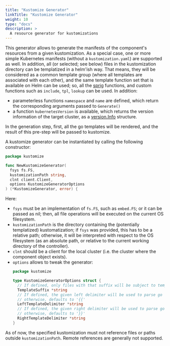 ```yaml
---
title: "Kustomize Generator"
linkTitle: "Kustomize Generator"
weight: 10
type: "docs"
description: >
  A resource generator for kustomizations
---
```


This generator allows to generate the manifests of the component's resources from a given kustomization.
As a special case, one or more simple Kubernetes manifests (without a `kustomization.yaml`) are supported as well.
In addition, all (or selected; see below) files in the kustomization directory can be templatized in a helm'ish way.
That means, they will be considered as a common template group (where all templates are associated with each other),
and the same template function set that is available on Helm can be used; so, all the [sprig](http://masterminds.github.io/sprig) functions, and custom functions such as `include`, `tpl`, `lookup` can be used. In addition:
- parameterless functions `namespace` and `name` are defined, which return the corresponding arguments passed to `Generate()`
- a function `kubernetesVersion` is available, which returns the version information of the target cluster, as a [version.Info](https://pkg.go.dev/k8s.io/apimachinery/pkg/version#Info) structure.

In the generation step, first, all the go templates will be rendered, and the result of this pre-step will be passed to kustomize.

A kustomize generator can be instantiated by calling the following constructor:

```go
package kustomize

func NewKustomizeGenerator(
  fsys fs.FS,
  kustomizationPath string,
  clnt client.Client,
  options KustomizeGeneratorOptions
) (*KustomizeGenerator, error) {
```

Here:
- `fsys` must be an implementation of `fs.FS`, such as `embed.FS`; or it can be passed as nil; then, all file operations will be executed on the current OS filesystem.
- `kustomizationPath` is the directory containing the (potentially templatized) kustomatization; if `fsys` was provided, this has to be a relative path; otherwise, it will be interpreted with respect to the OS filesystem (as an absolute path, or relative to the current working directory of the controller).
- `clnt` should be a client for the local cluster (i.e. the cluster where the component object exists).
- `options` allows to tweak the generator:
  ```go
  package kustomize
  
  type KustomizeGeneratorOptions struct {
    // If defined, only files with that suffix will be subject to templating.
    TemplateSuffix *string
    // If defined, the given left delimiter will be used to parse go templates;
    // otherwise, defaults to '{{'
    LeftTemplateDelimiter *string
    // If defined, the given right delimiter will be used to parse go templates;
    // otherwise, defaults to '}}'
    RightTemplateDelimiter *string
  }
  ```

As of now, the specified kustomization must not reference files or paths outside `kustomizationPath`. Remote references are generally not supported.